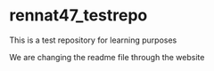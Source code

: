 # rennat47_testrepo
This is a test repository for learning purposes 

We are changing the readme file through the website

